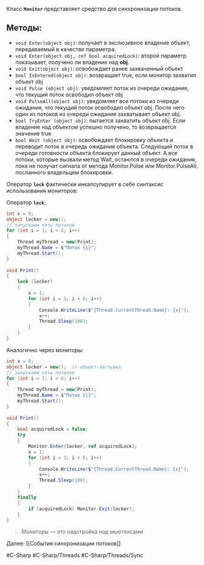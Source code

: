 
Класс **`Monitor`** представляет средство для синхронизации потоков.

## Методы:

* `void Enter(object obj)`: получает в экслюзивное владение объект, передаваемый в качестве параметра.
* `void Enter(object obj, ref bool acquiredLock)`: второй параметр показывает, получено ли владение над **obj**.
* `void Exit(object obj)`: освобождает ранее захваченный объект
* `bool IsEntered(object obj)`: возвращает true, если монитор захватил объект obj
* `void Pulse (object obj)`: уведомляет поток из очереди ожидания, что текущий поток освободил объект obj
* `void PulseAll(object obj)`: уведомляет все потоки из очереди ожидания, что текущий поток освободил объект obj. После чего один из потоков из очереди ожидания захватывает объект obj.
* `bool TryEnter (object obj)`: пытается захватить объект obj. Если владение над объектом успешно получено, то возвращается значение true
* `bool Wait (object obj)`: освобождает блокировку объекта и переводит поток в очередь ожидания объекта. Следующий поток в очереди готовности объекта блокирует данный объект. А все потоки, которые вызвали метод Wait, остаются в очереди ожидания, пока не получат сигнала от метода Monitor.Pulse или Monitor.PulseAll, посланного владельцем блокировки.

Оператор **`lock`** фактически инкапсулирует в себе синтаксис использования мониторов:

Оператор **`lock`**:

```cs
int x = 0;
object locker = new();
// запускаем пять потоков
for (int i = 1; i < 6; i++)
{
    Thread myThread = new(Print);
    myThread.Name = $"Поток {i}";
    myThread.Start();
}
 
void Print()
{
    lock (locker)
    {
        x = 1;
        for (int i = 1; i < 6; i++)
        {
            Console.WriteLine($"{Thread.CurrentThread.Name}: {x}");
            x++;
            Thread.Sleep(100);
        }
    }
}
```

Аналогично через мониторы:

```cs
int x = 0;
object locker = new();  // объект-заглушка
// запускаем пять потоков
for (int i = 1; i < 6; i++)
{
    Thread myThread = new(Print);
    myThread.Name = $"Поток {i}";
    myThread.Start();
}
 
void Print()
{
    bool acquiredLock = false;
    try
    {
        Monitor.Enter(locker, ref acquiredLock);
        x = 1;
        for (int i = 1; i < 6; i++)
        {
            Console.WriteLine($"{Thread.CurrentThread.Name}: {x}");
            x++;
            Thread.Sleep(100);
        }
    }
    finally
    {
        if (acquiredLock) Monitor.Exit(locker);
    }
}
```

>Мониторы — это надстройка над мьютексами

Далее: [[События синхронизации потоков]]

#C-Sharp #C-Sharp/Threads #C-Sharp/Threads/Sync